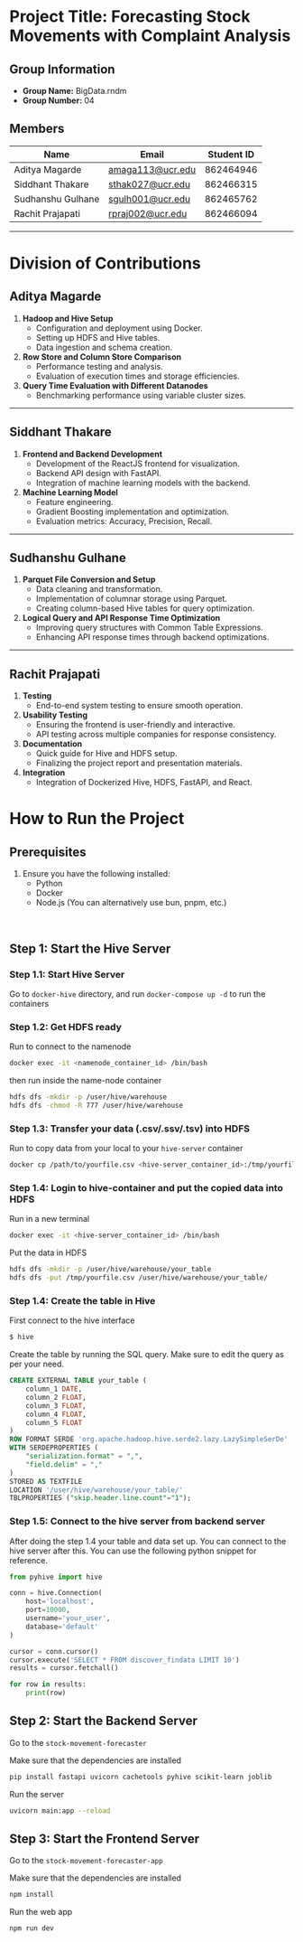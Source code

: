 # Project Title: **Forecasting Stock Movements with Complaint Analysis**

## Group Information
- **Group Name:** BigData.rndm
- **Group Number:** 04

## Members
| Name                  | Email                    | Student ID   |
|-----------------------|--------------------------|--------------|
| Aditya Magarde        | amaga113@ucr.edu         | 862464946    |
| Siddhant Thakare      | sthak027@ucr.edu         | 862466315    |
| Sudhanshu Gulhane     | sgulh001@ucr.edu         | 862465762    |
| Rachit Prajapati      | rpraj002@ucr.edu         | 862466094    |

---

# **Division of Contributions**

## **Aditya Magarde**
1. **Hadoop and Hive Setup**
   - Configuration and deployment using Docker.
   - Setting up HDFS and Hive tables.
   - Data ingestion and schema creation.
2. **Row Store and Column Store Comparison**
   - Performance testing and analysis.
   - Evaluation of execution times and storage efficiencies.
3. **Query Time Evaluation with Different Datanodes**
   - Benchmarking performance using variable cluster sizes.

---

## **Siddhant Thakare**
1. **Frontend and Backend Development**
   - Development of the ReactJS frontend for visualization.
   - Backend API design with FastAPI.
   - Integration of machine learning models with the backend.
2. **Machine Learning Model**
   - Feature engineering.
   - Gradient Boosting implementation and optimization.
   - Evaluation metrics: Accuracy, Precision, Recall.

---

## **Sudhanshu Gulhane**
1. **Parquet File Conversion and Setup**
   - Data cleaning and transformation.
   - Implementation of columnar storage using Parquet.
   - Creating column-based Hive tables for query optimization.
2. **Logical Query and API Response Time Optimization**
   - Improving query structures with Common Table Expressions.
   - Enhancing API response times through backend optimizations.

---

## **Rachit Prajapati**
1. **Testing**
   - End-to-end system testing to ensure smooth operation.
2. **Usability Testing**
   - Ensuring the frontend is user-friendly and interactive.
   - API testing across multiple companies for response consistency.
3. **Documentation**
   - Quick guide for Hive and HDFS setup.
   - Finalizing the project report and presentation materials.
4. **Integration**
   - Integration of Dockerized Hive, HDFS, FastAPI, and React.

# How to Run the Project

## Prerequisites
1. Ensure you have the following installed:
   - Python
   - Docker
   - Node.js (You can alternatively use bun, pnpm, etc.)
<br>

## Step 1: Start the Hive Server
### Step 1.1: Start Hive Server
Go to `docker-hive` directory, and run `docker-compose up -d` to run the containers

### Step 1.2: Get HDFS ready
Run to connect to the namenode
```bash
docker exec -it <namenode_container_id> /bin/bash
```

then run inside the name-node container
```bash
hdfs dfs -mkdir -p /user/hive/warehouse
hdfs dfs -chmod -R 777 /user/hive/warehouse
```

### Step 1.3: Transfer your data (.csv/.ssv/.tsv) into HDFS
Run to copy data from your local to your `hive-server` container
```bash
docker cp /path/to/yourfile.csv <hive-server_container_id>:/tmp/yourfile.csv
```

### Step 1.4: Login to hive-container and put the copied data into HDFS
Run in a new terminal
```bash
docker exec -it <hive-server_container_id> /bin/bash
```

Put the data in HDFS
```bash
hdfs dfs -mkdir -p /user/hive/warehouse/your_table
hdfs dfs -put /tmp/yourfile.csv /user/hive/warehouse/your_table/
```

### Step 1.4: Create the table in Hive
First connect to the hive interface
```bash
$ hive
```

Create the table by running the SQL query. Make sure to edit the query as per your need.
```sql
CREATE EXTERNAL TABLE your_table (
    column_1 DATE,
    column_2 FLOAT,
    column_3 FLOAT,
    column_4 FLOAT,
    column_5 FLOAT
)
ROW FORMAT SERDE 'org.apache.hadoop.hive.serde2.lazy.LazySimpleSerDe'
WITH SERDEPROPERTIES (
    "serialization.format" = ",",
    "field.delim" = ","
)
STORED AS TEXTFILE
LOCATION '/user/hive/warehouse/your_table/'
TBLPROPERTIES ("skip.header.line.count"="1");
```

### Step 1.5: Connect to the hive server from backend server
After doing the step 1.4 your table and data set up. You can connect to the hive server after this. You can use the following python snippet for reference.

```python
from pyhive import hive

conn = hive.Connection(
    host='localhost', 
    port=10000, 
    username='your_user', 
    database='default'
)

cursor = conn.cursor()
cursor.execute('SELECT * FROM discover_findata LIMIT 10')
results = cursor.fetchall()

for row in results:
    print(row)
```

## Step 2: Start the Backend Server
Go to the `stock-movement-forecaster`

Make sure that the dependencies are installed
```bash
pip install fastapi uvicorn cachetools pyhive scikit-learn joblib
```

Run the server
```bash
uvicorn main:app --reload
```

## Step 3: Start the Frontend Server
Go to the `stock-movement-forecaster-app`

Make sure that the dependencies are installed
```bash
npm install
```

Run the web app
```bash
npm run dev
```
